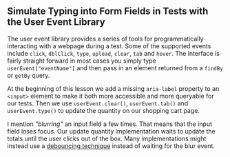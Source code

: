 ## Simulate Typing into Form Fields in Tests with the User Event Library

The user event library provides a series of tools for programmatically interacting with a webpage during a test. Some of the supported events include `click`, `dblClick`, `type`, `upload`, `clear`, `tab` and `hover`. The interface is fairly straight forward in most cases you simply type `userEvent["eventName"]` and then pass in an element returned from a `findBy` or `getBy` query.

At the beginning of this lesson we add a missing `aria-label` property to an `<input>` element to make it both more accessible and more queryable for our tests. Then we use `userEvent.clear()`, `userEvent.tab()` and `userEvent.type()` to update the quantity on our shopping cart page.

I mention _"blurring"_ an input field a few times. That means that the input field loses focus. Our update quantity implementation waits to update the totals until the user clicks out of the box. Many implementations might instead use a [debouncing technique](https://css-tricks.com/debouncing-throttling-explained-examples/) instead of waiting for the blur event.